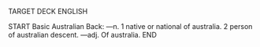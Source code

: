 TARGET DECK
ENGLISH

START
Basic
Australian
Back: —n. 1 native or national of australia. 2 person of australian descent. —adj. Of australia.
END
